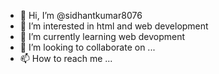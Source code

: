 - 👋 Hi, I’m @sidhantkumar8076
- 👀 I’m interested in html and web development
- 🌱 I’m currently learning web devopment
- 💞️ I’m looking to collaborate on ...
- 📫 How to reach me ...

<!---
sidhantkumar8076/sidhantkumar8076 is a ✨ special ✨ repository because its `README.md` (this file) appears on your GitHub profile.
You can click the Preview link to take a look at your changes.
--->
